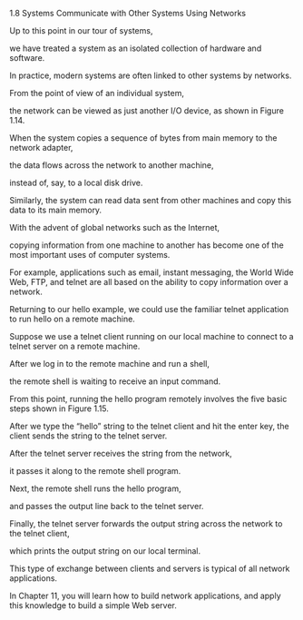 1.8
Systems Communicate with Other Systems Using Networks

Up to this point in our tour of systems, 

we have treated a system as an isolated collection of hardware and software. 

In practice, modern systems are often linked to other systems by networks. 

From the point of view of an individual system, 

the network can be viewed as just another I/O device, as shown in Figure 1.14. 

When the system copies a sequence of bytes from main memory to the network adapter,

the data flows across the network to another machine, 

instead of, say, to a local disk drive. 

Similarly, the system can read data sent from other machines and copy this data to its main memory.

With the advent of global networks such as the Internet, 

copying information from one machine to another has become one of the most important uses of computer systems. 

For example, applications such as email, instant messaging, the World Wide Web, FTP, 
and telnet are all based on the ability to copy information over a network.

Returning to our hello example, we could use the familiar telnet application to run hello on a remote machine. 

Suppose we use a telnet client running on our local machine to connect to a telnet server on a remote machine. 

After we log in to the remote machine and run a shell, 

the remote shell is waiting to receive an input command. 

From this point, running the hello program remotely involves the five basic steps shown in Figure 1.15.

After we type the “hello” string to the telnet client and hit the enter key,
the client sends the string to the telnet server. 

After the telnet server receives the string from the network, 

it passes it along to the remote shell program. 

Next, the remote shell runs the hello program, 

and passes the output line back to the telnet server. 

Finally, the telnet server forwards the output string across the network to the telnet client, 

which prints the output string on our local terminal.

This type of exchange between clients and servers is typical of all network applications. 

In Chapter 11, you will learn how to build network applications, and apply this knowledge to build a simple Web server.